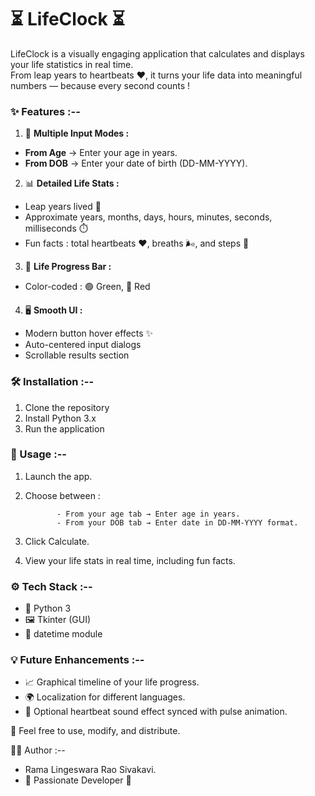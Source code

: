 # ⏳ LifeClock ⏳

LifeClock is a visually engaging application that calculates and displays your life statistics in real time.  
From leap years to heartbeats ❤️, it turns your life data into meaningful numbers — because every second counts !

### ✨ Features :--

1. 📅 **Multiple Input Modes :**  
  - **From Age** → Enter your age in years.  
  - **From DOB** → Enter your date of birth (DD-MM-YYYY).

2. 📊 **Detailed Life Stats :**
  - Leap years lived 🌟
  - Approximate years, months, days, hours, minutes, seconds, milliseconds ⏱️
  - Fun facts : total heartbeats ❤️, breaths 🌬️, and steps 🚶

3. 🎯 **Life Progress Bar :**
  - Color-coded : 🟢 Green, 🔴 Red

4. 🖥 **Smooth UI :**
  - Modern button hover effects ✨
  - Auto-centered input dialogs
  - Scrollable results section

### 🛠️ Installation :--

1. Clone the repository
2. Install Python 3.x
3. Run the application

### 📌 Usage :--

1. Launch the app.
2. Choose between :
   
              - From your age tab → Enter age in years.  
              - From your DOB tab → Enter date in DD-MM-YYYY format.
4. Click Calculate.
5. View your life stats in real time, including fun facts.

### ⚙️ Tech Stack :--

- 🐍 Python 3
- 🖼 Tkinter (GUI)
- 📅 datetime module

### 💡 Future Enhancements :--

- 📈 Graphical timeline of your life progress.
- 🌍 Localization for different languages.
- 🎵 Optional heartbeat sound effect synced with pulse animation.

📜 Feel free to use, modify, and distribute.

👨‍💻 Author :--

- Rama Lingeswara Rao Sivakavi.
- 🚀 Passionate Developer 💼

